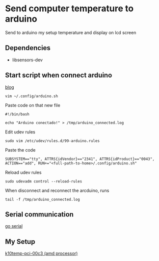 # Send computer temperature to arduino
Send to arduino my setup temperature and display on lcd screen

## Dependencies
- libsensors-dev

## Start script when connect arduino
[blog](https://embarcados.com.br/utilizando-o-udev-para-criar-automacoes-com-porta-usb-no-linux/)
```
vim ~/.config/arduino.sh
```

Paste code on that new file
```
#!/bin/bash

echo "Arduino conectado!" > /tmp/arduino_connected.log
```

Edit udev rules
```
sudo vim /etc/udev/rules.d/99-arduino.rules
```

Paste the code
```
SUBSYSTEM=="tty", ATTRS{idVendor}=="2341", ATTRS{idProduct}=="0043", ACTION=="add", RUN+="<full-path-to-home>/.config/arduino.sh"
```

Reload udev rules
```
sudo udevadm control --reload-rules
```

When disconnect and reconnect the arcduino, runs
```
tail -f /tmp/arduino_connected.log
```

## Serial communication
[go serial](https://pkg.go.dev/go.bug.st/serial)

## My Setup
[k10temp-pci-00c3 (amd processor)](https://docs.kernel.org/hwmon/k10temp.html#description)